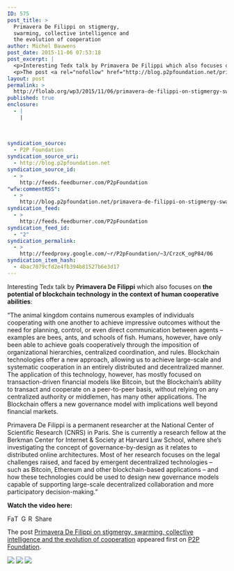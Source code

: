 ```yaml
---
ID: 575
post_title: >
  Primavera De Filippi on stigmergy,
  swarming, collective intelligence and
  the evolution of cooperation
author: Michel Bauwens
post_date: 2015-11-06 07:53:18
post_excerpt: |
  <p>Interesting Tedx talk by Primavera De Filippi which also focuses on the potential of blockchain technology in the context of human cooperative abilities: &ldquo;The animal kingdom contains numerous examples of individuals cooperating with one another to achieve impressive outcomes without the need for planning, control, or even direct communication between agents &ndash; examples are bees, [&hellip;]</p>
  <p>The post <a rel="nofollow" href="http://blog.p2pfoundation.net/primavera-de-filippi-on-stigmergy-swarming-collective-intelligence-and-the-evolution-of-cooperation/2015/11/06">Primavera De Filippi on stigmergy, swarming, collective intelligence and the evolution of cooperation</a> appeared first on <a rel="nofollow" href="http://blog.p2pfoundation.net/">P2P Foundation</a>.</p>
layout: post
permalink: >
  http://flolab.org/wp3/2015/11/06/primavera-de-filippi-on-stigmergy-swarming-collective-intelligence-and-the-evolution-of-cooperation/
published: true
enclosure:
  - |
    |
        
        
        
syndication_source:
  - P2P Foundation
syndication_source_uri:
  - http://blog.p2pfoundation.net
syndication_source_id:
  - >
    http://feeds.feedburner.com/P2pFoundation
"wfw:commentRSS":
  - >
    http://blog.p2pfoundation.net/primavera-de-filippi-on-stigmergy-swarming-collective-intelligence-and-the-evolution-of-cooperation/2015/11/06/feed
syndication_feed:
  - >
    http://feeds.feedburner.com/P2pFoundation
syndication_feed_id:
  - "2"
syndication_permalink:
  - >
    http://feedproxy.google.com/~r/P2pFoundation/~3/CrzcK_ogP84/06
syndication_item_hash:
  - 4bac7079cfd2e4fb394b81527b6e3d17
---
```

Interesting Tedx talk by **Primavera De Filippi** which also focuses on **the potential of blockchain technology in the context of human cooperative abilities**:

“The animal kingdom contains numerous examples of individuals cooperating with one another to achieve impressive outcomes without the need for planning, control, or even direct communication between agents – examples are bees, ants, and schools of fish. Humans, however, have only been able to achieve goals cooperatively through the imposition of organizational hierarchies, centralized coordination, and rules. Blockchain technologies offer a new approach, allowing us to achieve large-scale and systematic cooperation in an entirely distributed and decentralized manner. The application of this technology, however, has mostly focused on transaction-driven financial models like Bitcoin, but the Blockchain’s ability to transact and cooperate on a peer-to-peer basis, without relying on any centralized authority or middlemen, has many other applications. The Blockchain offers a new governance model with implications well beyond financial markets.

Primavera De Filippi is a permanent researcher at the National Center of Scientific Research (CNRS) in Paris. She is currently a research fellow at the Berkman Center for Internet & Society at Harvard Law School, where she’s investigating the concept of governance-by-design as it relates to distributed online architectures. Most of her research focuses on the legal challenges raised, and faced by emergent decentralized technologies – such as Bitcoin, Ethereum and other blockchain-based applications – and how these technologies could be used to design new governance models capable of supporting large-scale decentralized collaboration and more participatory decision-making.”

**Watch the video here:**



<a class="a2a_button_facebook" href="http://www.addtoany.com/add_to/facebook?linkurl=http%3A%2F%2Fblog.p2pfoundation.net%2Fprimavera-de-filippi-on-stigmergy-swarming-collective-intelligence-and-the-evolution-of-cooperation%2F2015%2F11%2F06&linkname=Primavera%20De%20Filippi%20on%20stigmergy%2C%20swarming%2C%20collective%20intelligence%20and%20the%20evolution%20of%20cooperation" title="Facebook" rel="nofollow"><img src="http://blog.p2pfoundation.net/wp-content/plugins/add-to-any/icons/facebook.png" width="16" height="16" alt="Facebook" /></a><a class="a2a_button_twitter" href="http://www.addtoany.com/add_to/twitter?linkurl=http%3A%2F%2Fblog.p2pfoundation.net%2Fprimavera-de-filippi-on-stigmergy-swarming-collective-intelligence-and-the-evolution-of-cooperation%2F2015%2F11%2F06&linkname=Primavera%20De%20Filippi%20on%20stigmergy%2C%20swarming%2C%20collective%20intelligence%20and%20the%20evolution%20of%20cooperation" title="Twitter" rel="nofollow"><img src="http://blog.p2pfoundation.net/wp-content/plugins/add-to-any/icons/twitter.png" width="16" height="16" alt="Twitter" /></a><a class="a2a_button_google_plus" href="http://www.addtoany.com/add_to/google_plus?linkurl=http%3A%2F%2Fblog.p2pfoundation.net%2Fprimavera-de-filippi-on-stigmergy-swarming-collective-intelligence-and-the-evolution-of-cooperation%2F2015%2F11%2F06&linkname=Primavera%20De%20Filippi%20on%20stigmergy%2C%20swarming%2C%20collective%20intelligence%20and%20the%20evolution%20of%20cooperation" title="Google+" rel="nofollow"><img src="http://blog.p2pfoundation.net/wp-content/plugins/add-to-any/icons/google_plus.png" width="16" height="16" alt="Google+" /></a><a class="a2a_button_reddit" href="http://www.addtoany.com/add_to/reddit?linkurl=http%3A%2F%2Fblog.p2pfoundation.net%2Fprimavera-de-filippi-on-stigmergy-swarming-collective-intelligence-and-the-evolution-of-cooperation%2F2015%2F11%2F06&linkname=Primavera%20De%20Filippi%20on%20stigmergy%2C%20swarming%2C%20collective%20intelligence%20and%20the%20evolution%20of%20cooperation" title="Reddit" rel="nofollow"><img src="http://blog.p2pfoundation.net/wp-content/plugins/add-to-any/icons/reddit.png" width="16" height="16" alt="Reddit" /></a><a class="a2a_dd a2a_target addtoany_share_save" href="https://www.addtoany.com/share#url=http%3A%2F%2Fblog.p2pfoundation.net%2Fprimavera-de-filippi-on-stigmergy-swarming-collective-intelligence-and-the-evolution-of-cooperation%2F2015%2F11%2F06&title=Primavera%20De%20Filippi%20on%20stigmergy%2C%20swarming%2C%20collective%20intelligence%20and%20the%20evolution%20of%20cooperation" id="wpa2a_6"><img src="http://blog.p2pfoundation.net/wp-content/plugins/add-to-any/share_save_120_16.png" width="120" height="16" alt="Share" /></a>

The post <a rel="nofollow" href="http://blog.p2pfoundation.net/primavera-de-filippi-on-stigmergy-swarming-collective-intelligence-and-the-evolution-of-cooperation/2015/11/06">Primavera De Filippi on stigmergy, swarming, collective intelligence and the evolution of cooperation</a> appeared first on <a rel="nofollow" href="http://blog.p2pfoundation.net/">P2P Foundation</a>.

<div class="feedflare">
  <a href="http://feeds.feedburner.com/~ff/P2pFoundation?a=CrzcK_ogP84:ZLWJ3ZZeZxY:7Q72WNTAKBA"><img src="http://feeds.feedburner.com/~ff/P2pFoundation?d=7Q72WNTAKBA" border="0" /></img></a> <a href="http://feeds.feedburner.com/~ff/P2pFoundation?a=CrzcK_ogP84:ZLWJ3ZZeZxY:D7DqB2pKExk"><img src="http://feeds.feedburner.com/~ff/P2pFoundation?i=CrzcK_ogP84:ZLWJ3ZZeZxY:D7DqB2pKExk" border="0" /></img></a> <a href="http://feeds.feedburner.com/~ff/P2pFoundation?a=CrzcK_ogP84:ZLWJ3ZZeZxY:2mJPEYqXBVI"><img src="http://feeds.feedburner.com/~ff/P2pFoundation?d=2mJPEYqXBVI" border="0" /></img></a>
</div>

<img src="http://feeds.feedburner.com/~r/P2pFoundation/~4/CrzcK_ogP84" height="1" width="1" alt="" />